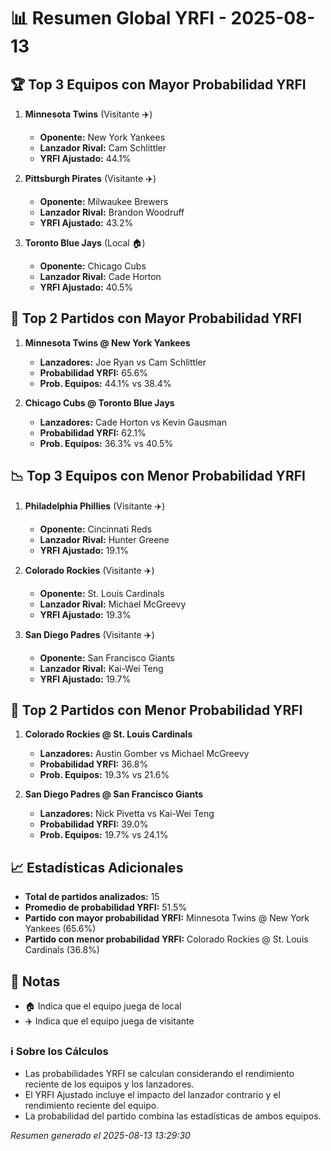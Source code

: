 # 📊 Resumen Global YRFI - 2025-08-13

## 🏆 Top 3 Equipos con Mayor Probabilidad YRFI

1. **Minnesota Twins** (Visitante ✈️)
   - **Oponente:** New York Yankees
   - **Lanzador Rival:** Cam Schlittler
   - **YRFI Ajustado:** 44.1%

2. **Pittsburgh Pirates** (Visitante ✈️)
   - **Oponente:** Milwaukee Brewers
   - **Lanzador Rival:** Brandon Woodruff
   - **YRFI Ajustado:** 43.2%

3. **Toronto Blue Jays** (Local 🏠)
   - **Oponente:** Chicago Cubs
   - **Lanzador Rival:** Cade Horton
   - **YRFI Ajustado:** 40.5%

## 🎯 Top 2 Partidos con Mayor Probabilidad YRFI

1. **Minnesota Twins @ New York Yankees**
   - **Lanzadores:** Joe Ryan vs Cam Schlittler
   - **Probabilidad YRFI:** 65.6%
   - **Prob. Equipos:** 44.1% vs 38.4%

2. **Chicago Cubs @ Toronto Blue Jays**
   - **Lanzadores:** Cade Horton vs Kevin Gausman
   - **Probabilidad YRFI:** 62.1%
   - **Prob. Equipos:** 36.3% vs 40.5%

## 📉 Top 3 Equipos con Menor Probabilidad YRFI

1. **Philadelphia Phillies** (Visitante ✈️)
   - **Oponente:** Cincinnati Reds
   - **Lanzador Rival:** Hunter Greene
   - **YRFI Ajustado:** 19.1%

2. **Colorado Rockies** (Visitante ✈️)
   - **Oponente:** St. Louis Cardinals
   - **Lanzador Rival:** Michael McGreevy
   - **YRFI Ajustado:** 19.3%

3. **San Diego Padres** (Visitante ✈️)
   - **Oponente:** San Francisco Giants
   - **Lanzador Rival:** Kai-Wei Teng
   - **YRFI Ajustado:** 19.7%

## 🛑 Top 2 Partidos con Menor Probabilidad YRFI

1. **Colorado Rockies @ St. Louis Cardinals**
   - **Lanzadores:** Austin Gomber vs Michael McGreevy
   - **Probabilidad YRFI:** 36.8%
   - **Prob. Equipos:** 19.3% vs 21.6%

2. **San Diego Padres @ San Francisco Giants**
   - **Lanzadores:** Nick Pivetta vs Kai-Wei Teng
   - **Probabilidad YRFI:** 39.0%
   - **Prob. Equipos:** 19.7% vs 24.1%

## 📈 Estadísticas Adicionales

- **Total de partidos analizados:** 15
- **Promedio de probabilidad YRFI:** 51.5%
- **Partido con mayor probabilidad YRFI:** Minnesota Twins @ New York Yankees (65.6%)
- **Partido con menor probabilidad YRFI:** Colorado Rockies @ St. Louis Cardinals (36.8%)

## 📝 Notas

- 🏠 Indica que el equipo juega de local
- ✈️ Indica que el equipo juega de visitante

### ℹ️ Sobre los Cálculos
- Las probabilidades YRFI se calculan considerando el rendimiento reciente de los equipos y los lanzadores.
- El YRFI Ajustado incluye el impacto del lanzador contrario y el rendimiento reciente del equipo.
- La probabilidad del partido combina las estadísticas de ambos equipos.

*Resumen generado el 2025-08-13 13:29:30*